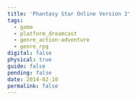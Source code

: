 ```yaml
---
title: 'Phantasy Star Online Version 2'
tags:
  - game
  - platform_dreamcast
  - genre_action-adventure
  - genre_rpg
digital: false
physical: true
guide: false
pending: false
date: 2014-02-10
permalink: false
---
```

